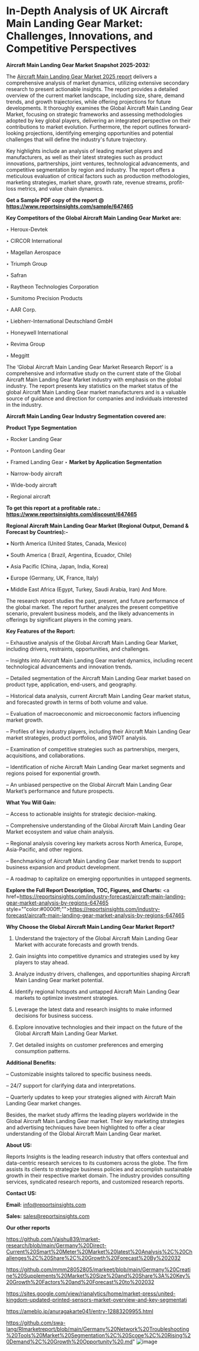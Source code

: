 # In-Depth Analysis of UK Aircraft Main Landing Gear Market: Challenges, Innovations, and Competitive Perspectives

<strong>Aircraft Main Landing Gear Market Snapshot 2025-2032:</strong>

The <a href=https://www.reportsinsights.com/sample/647465>Aircraft Main Landing Gear Market 2025 report</a> delivers a comprehensive analysis of market dynamics, utilizing extensive secondary research to present actionable insights. The report provides a detailed overview of the current market landscape, including size, share, demand trends, and growth trajectories, while offering projections for future developments. It thoroughly examines the Global Aircraft Main Landing Gear Market, focusing on strategic frameworks and assessing methodologies adopted by key global players, delivering an integrated perspective on their contributions to market evolution. Furthermore, the report outlines forward-looking projections, identifying emerging opportunities and potential challenges that will define the industry's future trajectory.

Key highlights include an analysis of leading market players and manufacturers, as well as their latest strategies such as product innovations, partnerships, joint ventures, technological advancements, and competitive segmentation by region and industry. The report offers a meticulous evaluation of critical factors such as production methodologies, marketing strategies, market share, growth rate, revenue streams, profit-loss metrics, and value chain dynamics.

<strong>Get a Sample PDF copy of the report @ <a href=https://www.reportsinsights.com/sample/647465 style=color:#0000ff;>https://www.reportsinsights.com/sample/647465</a></strong>

<strong>Key Competitors of the Global Aircraft Main Landing Gear Market are:</strong>

‣ Heroux-Devtek

‣ CIRCOR International

‣ Magellan Aerospace

‣ Triumph Group

‣ Safran

‣ Raytheon Technologies Corporation

‣ Sumitomo Precision Products

‣ AAR Corp.

‣ Liebherr-International Deutschland GmbH

‣ Honeywell International

‣ Revima Group

‣ Meggitt

The ‘Global Aircraft Main Landing Gear Market Research Report’ is a comprehensive and informative study on the current state of the Global Aircraft Main Landing Gear Market industry with emphasis on the global industry. The report presents key statistics on the market status of the global Aircraft Main Landing Gear market manufacturers and is a valuable source of guidance and direction for companies and individuals interested in the industry.

<strong>Aircraft Main Landing Gear Industry Segmentation covered are:</strong>

<strong>Product Type Segmentation</strong>

‣ Rocker Landing Gear

‣ Pontoon Landing Gear

‣ Framed Landing Gear
‣ 
<strong>Market by Application Segmentation</strong>

‣ Narrow-body aircraft

‣ Wide-body aircraft

‣ Regional aircraft

<strong>To get this report at a profitable rate.: <a href=https://www.reportsinsights.com/discount/647465 style=color:#0000ff;>https://www.reportsinsights.com/discount/647465</a></strong>

<strong>Regional Aircraft Main Landing Gear Market (Regional Output, Demand &amp; Forecast by Countries):-</strong>

• North America (United States, Canada, Mexico)

• South America ( Brazil, Argentina, Ecuador, Chile)

• Asia Pacific (China, Japan, India, Korea)

• Europe (Germany, UK, France, Italy)

• Middle East Africa (Egypt, Turkey, Saudi Arabia, Iran) And More.

The research report studies the past, present, and future performance of the global market. The report further analyzes the present competitive scenario, prevalent business models, and the likely advancements in offerings by significant players in the coming years.

<strong>Key Features of the Report:</strong>

– Exhaustive analysis of the Global Aircraft Main Landing Gear Market, including drivers, restraints, opportunities, and challenges.

– Insights into Aircraft Main Landing Gear market dynamics, including recent technological advancements and innovation trends.

– Detailed segmentation of the Aircraft Main Landing Gear market based on product type, application, end-users, and geography.

– Historical data analysis, current Aircraft Main Landing Gear market status, and forecasted growth in terms of both volume and value.

– Evaluation of macroeconomic and microeconomic factors influencing market growth.

– Profiles of key industry players, including their Aircraft Main Landing Gear market strategies, product portfolios, and SWOT analysis.

– Examination of competitive strategies such as partnerships, mergers, acquisitions, and collaborations.

– Identification of niche Aircraft Main Landing Gear market segments and regions poised for exponential growth.

– An unbiased perspective on the Global Aircraft Main Landing Gear Market’s performance and future prospects.

<strong>What You Will Gain:</strong>

– Access to actionable insights for strategic decision-making.

– Comprehensive understanding of the Global Aircraft Main Landing Gear Market ecosystem and value chain analysis.

– Regional analysis covering key markets across North America, Europe, Asia-Pacific, and other regions.

– Benchmarking of Aircraft Main Landing Gear market trends to support business expansion and product development.

– A roadmap to capitalize on emerging opportunities in untapped segments.

<strong>Explore the Full Report Description, TOC, Figures, and Charts:</strong>
<a href=https://reportsinsights.com/industry-forecast/aircraft-main-landing-gear-market-analysis-by-regions-647465 style=""color:#0000ff;"">https://reportsinsights.com/industry-forecast/aircraft-main-landing-gear-market-analysis-by-regions-647465</a>

<strong>Why Choose the Global Aircraft Main Landing Gear Market Report?</strong>

1. Understand the trajectory of the Global Aircraft Main Landing Gear Market with accurate forecasts and growth trends.

2. Gain insights into competitive dynamics and strategies used by key players to stay ahead.

3. Analyze industry drivers, challenges, and opportunities shaping Aircraft Main Landing Gear market potential.

4. Identify regional hotspots and untapped Aircraft Main Landing Gear markets to optimize investment strategies.

5. Leverage the latest data and research insights to make informed decisions for business success.

6. Explore innovative technologies and their impact on the future of the Global Aircraft Main Landing Gear Market.

7. Get detailed insights on customer preferences and emerging consumption patterns.

<strong>Additional Benefits:</strong>

– Customizable insights tailored to specific business needs.

– 24/7 support for clarifying data and interpretations.

– Quarterly updates to keep your strategies aligned with Aircraft Main Landing Gear market changes.

Besides, the market study affirms the leading players worldwide in the Global Aircraft Main Landing Gear market. Their key marketing strategies and advertising techniques have been highlighted to offer a clear understanding of the Global Aircraft Main Landing Gear market.

<strong><strong>About US</strong>:</strong>

Reports Insights is the leading research industry that offers contextual and data-centric research services to its customers across the globe. The firm assists its clients to strategize business policies and accomplish sustainable growth in their respective market domain. The industry provides consulting services, syndicated research reports, and customized research reports.

<strong>Contact US:</strong>

<p class=><b>Email:</b> <a href=mailto:info@reportsinsights.com>info@reportsinsights.com</a></p>
<p class=><b>Sales:</b> <a href=mailto:sales@reportsinsights.com>sales@reportsinsights.com</a></p>

<strong>Our other reports</strong>

<a href=https://github.com/Vaishu839/market-research/blob/main/Germany%20Direct-Current%20Smart%20Meter%20Market%20latest%20Analysis%2C%20Challenges%2C%20Share%2C%20Growth%20Forecast%20By%202032>https://github.com/Vaishu839/market-research/blob/main/Germany%20Direct-Current%20Smart%20Meter%20Market%20latest%20Analysis%2C%20Challenges%2C%20Share%2C%20Growth%20Forecast%20By%202032</a>

<a href=https://github.com/mmm28052805/markeet/blob/main/Germany%20Creatine%20Supplements%20Market%20Size%20and%20Share%3A%20Key%20Growth%20Factors%20and%20Forecast%20to%202032>https://github.com/mmm28052805/markeet/blob/main/Germany%20Creatine%20Supplements%20Market%20Size%20and%20Share%3A%20Key%20Growth%20Factors%20and%20Forecast%20to%202032</a>

<a href=https://sites.google.com/view/rianalytics/home/market-press/united-kingdom-updated-printed-sensors-market-overview-and-key-segmentati>https://sites.google.com/view/rianalytics/home/market-press/united-kingdom-updated-printed-sensors-market-overview-and-key-segmentati</a>

<a href=https://ameblo.jp/anuragakarte041/entry-12883209955.html>https://ameblo.jp/anuragakarte041/entry-12883209955.html</a>

<a href=https://github.com/swa-lang/RImarketreport/blob/main/Germany%20Network%20Troubleshooting%20Tools%20Market%20Segmentation%2C%20Scope%2C%20Rising%20Demand%2C%20Growth%20Opportunity%20.md>https://github.com/swa-lang/RImarketreport/blob/main/Germany%20Network%20Troubleshooting%20Tools%20Market%20Segmentation%2C%20Scope%2C%20Rising%20Demand%2C%20Growth%20Opportunity%20.md</a>"
![image](https://github.com/user-attachments/assets/86b0cb80-b0a1-4d57-b786-36030f454b53)
